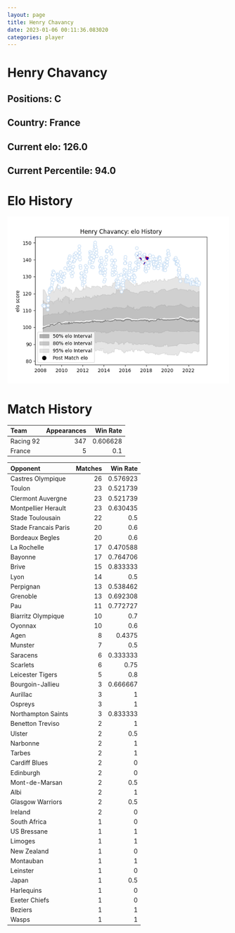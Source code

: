 ```yaml
---  
layout: page  
title: Henry Chavancy  
date: 2023-01-06 00:11:36.083020  
categories: player  
---
```

# Henry Chavancy

## Positions: C

## Country: France

## Current elo: 126.0

## Current Percentile: 94.0

# Elo History


![elo history](history_HenryChavancy.png)
# Match History


| Team      |   Appearances |   Win Rate |
|:----------|--------------:|-----------:|
| Racing 92 |           347 |   0.606628 |
| France    |             5 |   0.1      |

| Opponent             |   Matches |   Win Rate |
|:---------------------|----------:|-----------:|
| Castres Olympique    |        26 |   0.576923 |
| Toulon               |        23 |   0.521739 |
| Clermont Auvergne    |        23 |   0.521739 |
| Montpellier Herault  |        23 |   0.630435 |
| Stade Toulousain     |        22 |   0.5      |
| Stade Francais Paris |        20 |   0.6      |
| Bordeaux Begles      |        20 |   0.6      |
| La Rochelle          |        17 |   0.470588 |
| Bayonne              |        17 |   0.764706 |
| Brive                |        15 |   0.833333 |
| Lyon                 |        14 |   0.5      |
| Perpignan            |        13 |   0.538462 |
| Grenoble             |        13 |   0.692308 |
| Pau                  |        11 |   0.772727 |
| Biarritz Olympique   |        10 |   0.7      |
| Oyonnax              |        10 |   0.6      |
| Agen                 |         8 |   0.4375   |
| Munster              |         7 |   0.5      |
| Saracens             |         6 |   0.333333 |
| Scarlets             |         6 |   0.75     |
| Leicester Tigers     |         5 |   0.8      |
| Bourgoin-Jallieu     |         3 |   0.666667 |
| Aurillac             |         3 |   1        |
| Ospreys              |         3 |   1        |
| Northampton Saints   |         3 |   0.833333 |
| Benetton Treviso     |         2 |   1        |
| Ulster               |         2 |   0.5      |
| Narbonne             |         2 |   1        |
| Tarbes               |         2 |   1        |
| Cardiff Blues        |         2 |   0        |
| Edinburgh            |         2 |   0        |
| Mont-de-Marsan       |         2 |   0.5      |
| Albi                 |         2 |   1        |
| Glasgow Warriors     |         2 |   0.5      |
| Ireland              |         2 |   0        |
| South Africa         |         1 |   0        |
| US Bressane          |         1 |   1        |
| Limoges              |         1 |   1        |
| New Zealand          |         1 |   0        |
| Montauban            |         1 |   1        |
| Leinster             |         1 |   0        |
| Japan                |         1 |   0.5      |
| Harlequins           |         1 |   0        |
| Exeter Chiefs        |         1 |   0        |
| Beziers              |         1 |   1        |
| Wasps                |         1 |   1        |